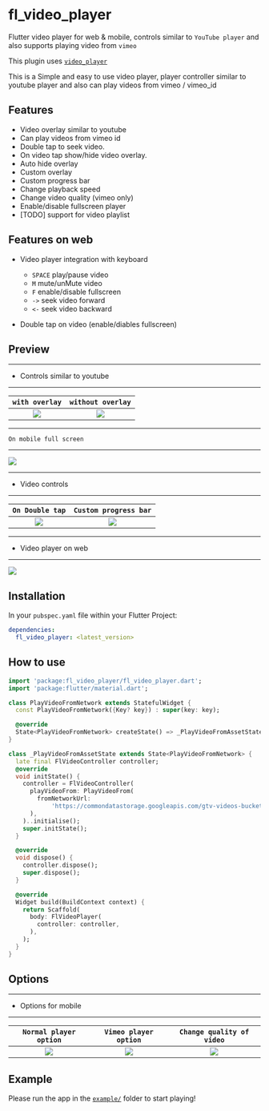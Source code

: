 # fl_video_player

Flutter video player for web & mobile, controls similar to `YouTube player` and also supports playing video from `vimeo`

This plugin uses [`video_player`](https://pub.dartlang.org/packages/video_player)

This is a Simple and easy to use video player, player controller similar to youtube player and also can play videos from vimeo / vimeo_id

## Features

- Video overlay similar to youtube
- Can play videos from vimeo id
- Double tap to seek video.
- On video tap show/hide video overlay.
- Auto hide overlay
- Custom overlay
- Custom progress bar
- Change playback speed
- Change video quality (vimeo only)
- Enable/disable fullscreen player
- [TODO] support for video playlist


## Features on web

- Video player integration with keyboard

  - `SPACE` play/pause video
  - `M` mute/unMute video
  - `F` enable/disable fullscreen
  - `->` seek video forward
  - `<-` seek video backward

- Double tap on video (enable/diables fullscreen)

## Preview

---

- Controls similar to youtube

---

|                                               `with overlay`                                               |                                             `without overlay`                                              |
| :--------------------------------------------------------------------------------------------------------: | :--------------------------------------------------------------------------------------------------------: |
| ![](https://user-images.githubusercontent.com/85326522/156813671-ba562deb-3607-46a6-800c-d3a731b22cdd.jpg) | ![](https://user-images.githubusercontent.com/85326522/156813681-fad9f1f9-d73c-478f-8477-b42342424b4a.jpg) |

---

`On mobile full screen`

---

![](https://user-images.githubusercontent.com/85326522/156813701-aa722624-fde3-4036-9392-a0107ee863b2.jpg)

---

- Video controls

---

|                                              `On Double tap`                                               |                                           `Custom progress bar`                                            |
| :--------------------------------------------------------------------------------------------------------: | :--------------------------------------------------------------------------------------------------------: |
| ![](https://user-images.githubusercontent.com/85326522/156813691-cd75c638-a4d3-4dda-8a22-eed3e43bd299.jpg) | ![](https://user-images.githubusercontent.com/85326522/156815812-e85bd5bc-2401-42d9-a7ba-c5ad2be494fa.jpg) |

---

- Video player on web

---

![](https://user-images.githubusercontent.com/85326522/156824569-d1ec705d-c278-4503-81fb-84e9dcb58336.jpg)
## Installation

In your `pubspec.yaml` file within your Flutter Project:

```yaml
dependencies:
  fl_video_player: <latest_version>
```

## How to use

```dart
import 'package:fl_video_player/fl_video_player.dart';
import 'package:flutter/material.dart';

class PlayVideoFromNetwork extends StatefulWidget {
  const PlayVideoFromNetwork({Key? key}) : super(key: key);

  @override
  State<PlayVideoFromNetwork> createState() => _PlayVideoFromAssetState();
}

class _PlayVideoFromAssetState extends State<PlayVideoFromNetwork> {
  late final FlVideoController controller;
  @override
  void initState() {
    controller = FlVideoController(
      playVideoFrom: PlayVideoFrom(
        fromNetworkUrl:
            'https://commondatastorage.googleapis.com/gtv-videos-bucket/sample/ForBiggerFun.mp4',
      ),
    )..initialise();
    super.initState();
  }

  @override
  void dispose() {
    controller.dispose();
    super.dispose();
  }

  @override
  Widget build(BuildContext context) {
    return Scaffold(
      body: FlVideoPlayer(
        controller: controller,
      ),
    );
  }
}

```

## Options

---

- Options for mobile

---

|                                           `Normal player option`                                           |                                           `Vimeo player option`                                            | `Change quality of video` |
| :--------------------------------------------------------------------------------------------------------: | :--------------------------------------------------------------------------------------------------------: | :--------------------------------------------------------------------------------------------------------: | 
| ![](https://user-images.githubusercontent.com/85326522/156813694-65cc70ff-f87f-4668-9ac4-7c0ee14c40cb.jpg) | ![](https://user-images.githubusercontent.com/85326522/156821283-f5470bd2-21ad-4fee-90ac-85176ccc788f.jpg) | ![](https://user-images.githubusercontent.com/85326522/156821301-7c6b1a6d-68a6-4945-8cca-d5e417042e30.jpg) | 

## Example

Please run the app in the [`example/`](https://github.com/newtaDev/fl_video_player/tree/master/example) folder to start playing!

